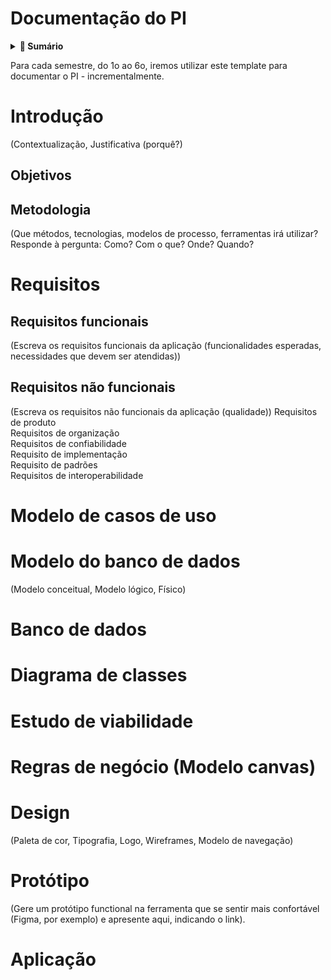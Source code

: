# Documentação do PI

<details>
  <summary><strong>📑 Sumário</strong></summary>

- [Introdução](#introducao)
  - [Objetivos](#objetivos)
  - [Metodologia](#metodologia)
- [Requisitos](#requisitos)
  - [Requisitos funcionais](#requisitos-funcionais)
  - [Requisitos não funcionais](#requisitos-nao-funcionais)
- [Modelo de casos de uso](#modelo-de-casos-de-uso)
- [Modelo do banco de dados](#modelo-do-banco-de-dados)
- [Banco de dados](#banco-de-dados)
- [Diagrama de classes](#diagrama-de-classes)
- [Estudo de viabilidade](#estudo-de-viabilidade)
- [Regras de negócio (Modelo canvas)](#regras-de-negocio-modelo-canvas)
- [Design](#design)
- [Protótipo](#prototipo)
- [Aplicação](#aplicacao)

</details>

Para cada semestre, do 1o ao 6o, iremos utilizar este template para documentar o PI - incrementalmente.

<a id="introducao"></a>
# Introdução
(Contextualização, Justificativa (porquê?)

<a id="objetivos"></a>
## Objetivos

<a id="metodologia"></a>
## Metodologia
(Que métodos, tecnologias, modelos de processo, ferramentas irá utilizar?
Responde à pergunta: Como?  Com o que?  Onde?  Quando? 

<a id="requisitos"></a>
# Requisitos

<a id="requisitos-funcionais"></a>
## Requisitos funcionais
(Escreva os requisitos funcionais da aplicação (funcionalidades esperadas, necessidades que devem ser atendidas))

<a id="requisitos-nao-funcionais"></a>
## Requisitos não funcionais
(Escreva os requisitos não funcionais da aplicação (qualidade))
Requisitos de produto  
Requisitos de organização  
Requisitos de confiabilidade  
Requisito de implementação  
Requisito de padrões  
Requisitos de interoperabilidade  

<a id="modelo-de-casos-de-uso"></a>
# Modelo de casos de uso

<a id="modelo-do-banco-de-dados"></a>
# Modelo do banco de dados
(Modelo conceitual, Modelo lógico, Físico)

<a id="banco-de-dados"></a>
# Banco de dados

<a id="diagrama-de-classes"></a>
# Diagrama de classes

<a id="estudo-de-viabilidade"></a>
# Estudo de viabilidade

<a id="regras-de-negocio-modelo-canvas"></a>
# Regras de negócio (Modelo canvas)

<a id="design"></a>
# Design
(Paleta de cor, Tipografia, Logo, Wireframes, Modelo de navegação)

<a id="prototipo"></a>
# Protótipo
(Gere um protótipo functional na ferramenta que se sentir mais confortável (Figma, por exemplo) e apresente aqui, indicando o link).

<a id="aplicacao"></a>
# Aplicação
